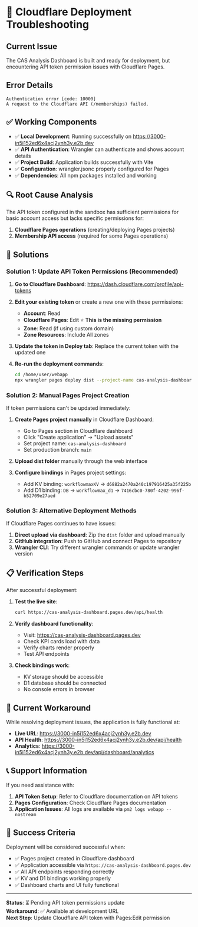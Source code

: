 # 🔧 Cloudflare Deployment Troubleshooting

## Current Issue

The CAS Analysis Dashboard is built and ready for deployment, but encountering API token permission issues with Cloudflare Pages.

## Error Details

```
Authentication error [code: 10000]
A request to the Cloudflare API (/memberships) failed.
```

## ✅ Working Components

- ✅ **Local Development**: Running successfully on https://3000-in5i152ed6x4acj2ynh3y.e2b.dev
- ✅ **API Authentication**: Wrangler can authenticate and shows account details
- ✅ **Project Build**: Application builds successfully with Vite
- ✅ **Configuration**: wrangler.jsonc properly configured for Pages
- ✅ **Dependencies**: All npm packages installed and working

## 🔍 Root Cause Analysis

The API token configured in the sandbox has sufficient permissions for basic account access but lacks specific permissions for:
1. **Cloudflare Pages operations** (creating/deploying Pages projects)
2. **Membership API access** (required for some Pages operations)

## 🚀 Solutions

### Solution 1: Update API Token Permissions (Recommended)

1. **Go to Cloudflare Dashboard**: https://dash.cloudflare.com/profile/api-tokens
2. **Edit your existing token** or create a new one with these permissions:
   - **Account**: Read
   - **Cloudflare Pages**: Edit  ⭐ **This is the missing permission**
   - **Zone**: Read (if using custom domain)
   - **Zone Resources**: Include All zones

3. **Update the token in Deploy tab**: Replace the current token with the updated one
4. **Re-run the deployment commands**:
   ```bash
   cd /home/user/webapp
   npx wrangler pages deploy dist --project-name cas-analysis-dashboard
   ```

### Solution 2: Manual Pages Project Creation

If token permissions can't be updated immediately:

1. **Create Pages project manually** in Cloudflare Dashboard:
   - Go to Pages section in Cloudflare dashboard
   - Click "Create application" → "Upload assets"
   - Set project name: `cas-analysis-dashboard`
   - Set production branch: `main`

2. **Upload dist folder** manually through the web interface
3. **Configure bindings** in Pages project settings:
   - Add KV binding: `workflowmaxKV` → `d6882a2470a240c197916425a35f225b`
   - Add D1 binding: `DB` → `workflowmax_d1` → `7416cbc0-780f-4202-996f-b52709e27aed`

### Solution 3: Alternative Deployment Methods

If Cloudflare Pages continues to have issues:

1. **Direct upload via dashboard**: Zip the `dist` folder and upload manually
2. **GitHub integration**: Push to GitHub and connect Pages to repository
3. **Wrangler CLI**: Try different wrangler commands or update wrangler version

## 📋 Verification Steps

After successful deployment:

1. **Test the live site**:
   ```bash
   curl https://cas-analysis-dashboard.pages.dev/api/health
   ```

2. **Verify dashboard functionality**:
   - Visit: https://cas-analysis-dashboard.pages.dev
   - Check KPI cards load with data
   - Verify charts render properly
   - Test API endpoints

3. **Check bindings work**:
   - KV storage should be accessible
   - D1 database should be connected
   - No console errors in browser

## 🔄 Current Workaround

While resolving deployment issues, the application is fully functional at:
- **Live URL**: https://3000-in5i152ed6x4acj2ynh3y.e2b.dev
- **API Health**: https://3000-in5i152ed6x4acj2ynh3y.e2b.dev/api/health
- **Analytics**: https://3000-in5i152ed6x4acj2ynh3y.e2b.dev/api/dashboard/analytics

## 📞 Support Information

If you need assistance with:
1. **API Token Setup**: Refer to Cloudflare documentation on API tokens
2. **Pages Configuration**: Check Cloudflare Pages documentation  
3. **Application Issues**: All logs are available via `pm2 logs webapp --nostream`

## 🎯 Success Criteria

Deployment will be considered successful when:
- ✅ Pages project created in Cloudflare dashboard
- ✅ Application accessible via `https://cas-analysis-dashboard.pages.dev`
- ✅ All API endpoints responding correctly
- ✅ KV and D1 bindings working properly
- ✅ Dashboard charts and UI fully functional

---

**Status**: ⏳ Pending API token permissions update  
**Workaround**: ✅ Available at development URL  
**Next Step**: Update Cloudflare API token with Pages:Edit permission